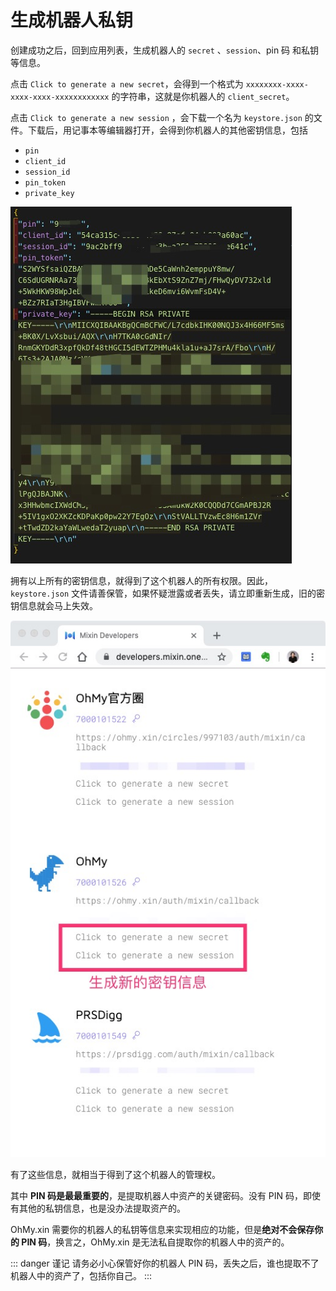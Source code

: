 # 生成机器人私钥

创建成功之后，回到应用列表，生成机器人的 `secret` 、`session`、pin 码 和私钥等信息。

点击 `Click to generate a new secret`，会得到一个格式为 `xxxxxxxx-xxxx-xxxx-xxxx-xxxxxxxxxxxx` 的字符串，这就是你机器人的 `client_secret`。

点击 `Click to generate a new session` ，会下载一个名为 `keystore.json` 的文件。下载后，用记事本等编辑器打开，会得到你机器人的其他密钥信息，包括

- `pin`
- `client_id`
- `session_id`
- `pin_token`
- `private_key`

![Jietu20191006-120703](../assets/images/Jietu20191006-120703.jpg)

拥有以上所有的密钥信息，就得到了这个机器人的所有权限。因此，`keystore.json` 文件请善保管，如果怀疑泄露或者丢失，请立即重新生成，旧的密钥信息就会马上失效。

![Jietu20191006-115727](../assets/images/Jietu20191006-115727.jpg)

有了这些信息，就相当于得到了这个机器人的管理权。

其中 **PIN 码是最最重要的**，是提取机器人中资产的关键密码。没有 PIN 码，即使有其他的私钥信息，也是没办法提取资产的。

OhMy.xin 需要你的机器人的私钥等信息来实现相应的功能，但是**绝对不会保存你的 PIN 码**，换言之，OhMy.xin 是无法私自提取你的机器人中的资产的。

::: danger 谨记
请务必小心保管好你的机器人 PIN 码，丢失之后，谁也提取不了机器人中的资产了，包括你自己。
:::
